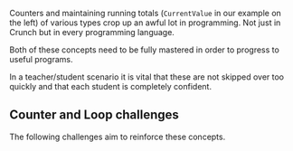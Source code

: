 Counters and maintaining running totals (`CurrentValue` in our example on the left) of various types crop up an awful lot in programming. Not just in Crunch but in every programming language.

Both of these concepts need to be fully mastered in order to progress to useful programs.

In a teacher/student scenario it is vital that these are not skipped over too quickly and that each student is completely confident.

## Counter and Loop challenges
The following challenges aim to reinforce these concepts.

